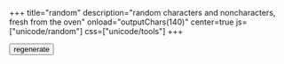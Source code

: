 +++
title="random"
description="random characters and noncharacters, fresh from the oven"
onload="outputChars(140)"
center=true
js=["unicode/random"]
css=["unicode/tools"]
+++

<button id="new" onclick="outputChars(140)">regenerate</button>

<div id="chars"></div>
